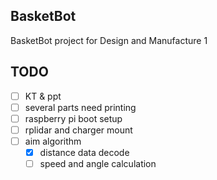 BasketBot
----
BasketBot project for Design and Manufacture 1

TODO
----
- [ ] KT & ppt
- [ ] several parts need printing
- [ ] raspberry pi boot setup
- [ ] rplidar and charger mount
- [ ] aim algorithm
	- [x] distance data decode
	- [ ] speed and angle calculation
